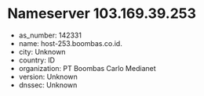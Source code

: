 # Nameserver 103.169.39.253

* as_number: 142331
* name: host-253.boombas.co.id.
* city: Unknown
* country: ID
* organization: PT Boombas Carlo Medianet
* version: Unknown
* dnssec: Unknown
